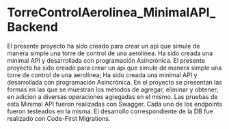 # TorreControlAerolinea_MinimalAPI_Backend
El presente proyecto ha sido creado para crear un api que simule de manera simple una torre de control de una aerolínea. Ha sido creada una minimal API y desarrollada con programación Asincrónica.
El presente proyecto ha sido creado para crear un api que simule de manera simple una torre de control de una aerolínea; Ha sido creada una minimal API y desarrollada con programación Asincrónica. En el proyecto se presentan las formas en las que se muestran los métodos de agregar, eliminar y obtener; en adicion a diversas operaciones agregadas en el mismo. Las pruebas de esta Minimal API fueron realizadas con Swagger. Cada uno de los endpoints fueron testeados en la misma. El desarrollo correspondiente de la DB fue realizado con Code-First Migrations.
